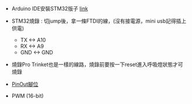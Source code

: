 * Arduino IDE安裝STM32版子 [link](http://wiki.stm32duino.com/index.php?title=Boards_Manager_package)

* STM32燒錄 : 切jump後，拿一條FTDI的線，(沒有接電源，mini usb記得插上供電)
    * TX <-> A10
    * RX <-> A9
    * GND <-> GND

* 燒錄Pro Trinket也是一樣的線路，燒錄前要按一下reset進入呼吸燈狀態才可燒錄

* [PinOut腳位](http://wiki.stm32duino.com/index.php?title=File:Bluepillpinout.gif)

* PWM (16-bit)
